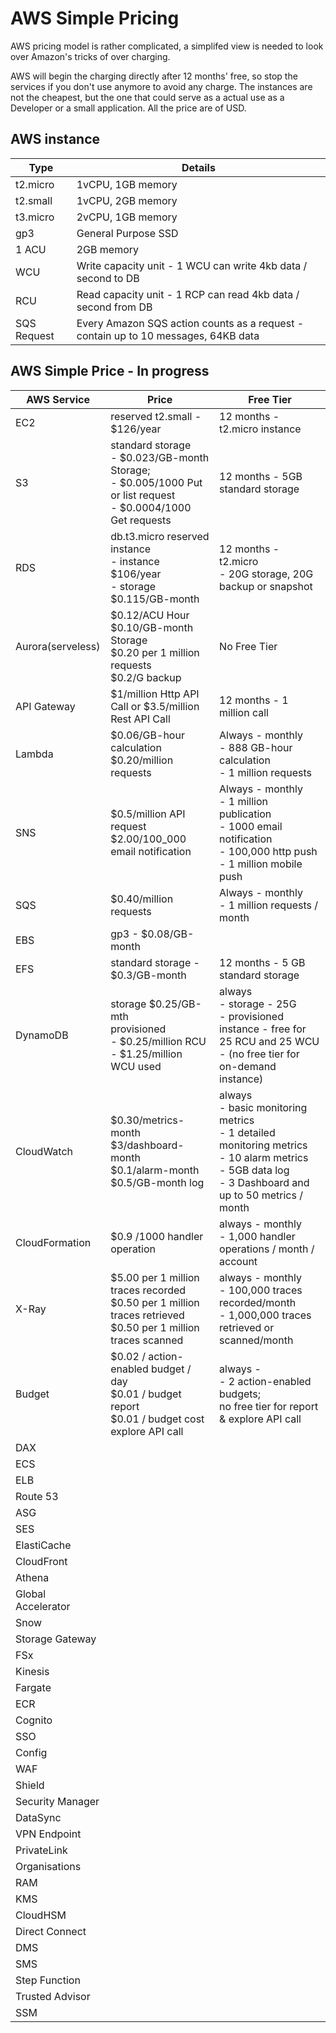 # AWS Simple Pricing
AWS pricing model is rather complicated, a simplifed view is needed to look over Amazon's tricks of over charging.

AWS will begin the charging directly after 12 months' free, so stop the services if you don't use anymore to avoid any charge.
The instances are not the cheapest, but the one that could serve as a actual use as a Developer or a small application.
All the price are of USD.

## AWS instance

| Type     |  Details     |
| -------- | ------------ |
| t2.micro | 1vCPU, 1GB memory |
| t2.small | 1vCPU, 2GB memory |
| t3.micro | 2vCPU, 1GB memory |
| gp3      | General Purpose SSD |
| 1 ACU    | 2GB memory |
| WCU      | Write capacity unit - 1 WCU can write 4kb data / second to DB | 
| RCU      | Read capacity unit - 1 RCP can read 4kb data / second from DB |
| SQS Request | Every Amazon SQS action counts as a request - contain up to 10 messages, 64KB data |


## AWS Simple Price - In progress

| AWS Service   |  Price       | Free Tier |
| ------------- | ------------ | --------- |
| EC2 | reserved t2.small - $126/year |  12 months - t2.micro instance  |
| S3  | standard storage <br/> - $0.023/GB-month Storage; <br/> - $0.005/1000 Put or list request <br/> - $0.0004/1000 Get requests | 12 months - 5GB standard storage |
| RDS | db.t3.micro reserved instance <br/> - instance $106/year <br/> - storage $0.115/GB-month  | 12 months - t2.micro <br/> - 20G storage, 20G backup or snapshot |
| Aurora(serveless) | $0.12/ACU Hour <br/> $0.10/GB-month Storage <br/> $0.20 per 1 million requests <br/> $0.2/G backup | No Free Tier |
| API Gateway | $1/million Http API Call or $3.5/million Rest API Call | 12 months - 1 million call |
| Lambda | $0.06/GB-hour calculation <br/> $0.20/million requests | Always - monthly <br/> - 888 GB-hour calculation <br> - 1 million requests |
| SNS | $0.5/million API request <br/> $2.00/100_000 email notification | Always - monthly <br/> - 1 million publication <br/> - 1000 email notification <br/> - 100,000 http push <br/> - 1 million mobile push |
| SQS | $0.40/million requests | Always - monthly <br/> - 1 million requests / month |
| EBS | gp3 - $0.08/GB-month | |
| EFS | standard storage - $0.3/GB-month | 12 months - 5 GB standard storage |
| DynamoDB | storage $0.25/GB-mth <br/> provisioned <br/> - $0.25/million RCU <br/> - $1.25/million WCU used | always <br/> - storage - 25G <br/> - provisioned instance - free for  25 RCU and 25 WCU <br/> - (no free tier for on-demand instance) |
| CloudWatch | $0.30/metrics-month <br/> $3/dashboard-month <br/> $0.1/alarm-month <br/> $0.5/GB-month log | always <br/> - basic monitoring metrics <br/> - 1 detailed monitoring metrics <br/> - 10 alarm metrics <br/> - 5GB data log <br/> - 3 Dashboard and up to 50 metrics / month |
| CloudFormation | $0.9 /1000 handler operation | always - monthly <br/> - 1,000 handler operations / month / account |
| X-Ray | $5.00 per 1 million traces recorded <br/> $0.50 per 1 million traces retrieved <br/> $0.50 per 1 million traces scanned | always - monthly <br> -  100,000 traces recorded/month <br/> - 1,000,000 traces retrieved or scanned/month |
| Budget | $0.02 / action-enabled budget / day <br/> $0.01 / budget report <br/> $0.01 / budget cost explore API call | always - <br/> - 2 action-enabled budgets; <br/> no free tier for report & explore API call  |
| DAX | |
| ECS | |
| ELB | |
| Route 53 |
| ASG | |
| SES | |
| ElastiCache | |
| CloudFront | |
| Athena | |
| Global Accelerator | |
| Snow | |
| Storage Gateway | |
| FSx | |
| Kinesis | |
| Fargate | |
| ECR | |
| Cognito | |
| SSO | |
| Config | |
| WAF | |
| Shield | |
| Security Manager | |
| DataSync | |
| VPN Endpoint | |
| PrivateLink | |
| Organisations | |
| RAM | |
| KMS | |
| CloudHSM | |
| Direct Connect | |
| DMS | |
| SMS | |
| Step Function | |
| Trusted Advisor | |
| SSM | |